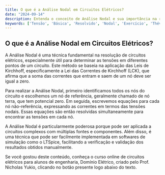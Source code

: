 ```yaml
---
title: O que é a Análise Nodal em Circuitos Elétricos?
date: "2024-09-14"
description: Entenda o conceito de Análise Nodal e sua importância na resolução de circuitos elétricos.
keywords: ['Tensão', 'Básica', 'Resolvido', 'Nodal', 'Exercício', 'Thévenin', 'LTSpice']
---
```


## O que é a Análise Nodal em Circuitos Elétricos?

A Análise Nodal é uma técnica fundamental na resolução de circuitos elétricos, especialmente útil para determinar as tensões em diferentes pontos de um circuito. Este método se baseia na aplicação das Leis de Kirchhoff, especificamente a Lei das Correntes de Kirchhoff (LCK), que afirma que a soma das correntes que entram e saem de um nó deve ser igual a zero.

Para realizar a Análise Nodal, primeiro identificamos todos os nós do circuito e escolhemos um nó de referência, geralmente chamado de nó terra, que tem potencial zero. Em seguida, escrevemos equações para cada nó não-referência, expressando as correntes em termos das tensões nodais. Essas equações são então resolvidas simultaneamente para encontrar as tensões em cada nó.

A Análise Nodal é particularmente poderosa porque pode ser aplicada a circuitos complexos com múltiplas fontes e componentes. Além disso, é uma técnica que pode ser facilmente implementada em softwares de simulação como o LTSpice, facilitando a verificação e validação dos resultados obtidos manualmente.

Se você gostou deste conteúdo, conheça o curso online de circuitos elétricos para alunos de engenharia, Domínio Elétrico, criado pelo Prof. Nicholas Yukio, clicando no botão presente logo abaixo do texto.